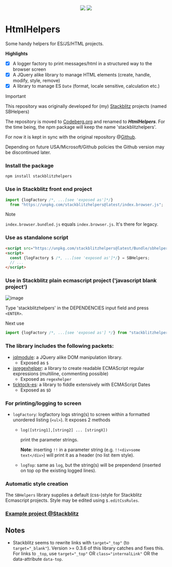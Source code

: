 <!-- bundlephobia sometimes breaks! -->
<div align="center">
  <a href="https://bundlephobia.com/package/stackblitzhelpers@latest" rel="nofollow"
    ><img src="https://badgen.net/bundlephobia/min/stackblitzhelpers"></a>
  <a target="_blank" href="https://www.npmjs.com/package/stackblitzhelpers"
    ><img src="https://img.shields.io/npm/v/stackblitzhelpers.svg?labelColor=cb3837&logo=npm&color=dcfdd9"></a>
</div>

# HtmlHelpers
Some handy helpers for ES/JS/HTML projects.

**Highlights**

- [x] A logger factory to print messages/html in a structured way to the browser screen
- [x] A JQuery alike library to manage HTML elements (create, handle, modify, style, remove)
- [x] A library to manage ES `Date` (format, locale sensitive, calculation etc.)

> [!IMPORTANT]
> This repository was originally developed for (my) [Stackblitz](https://stackblitz.com/@KooiInc) projects (named SBHelpers)
> 
> The repository is moved to [Codeberg.org](https://codeberg.org/KooiInc/HtmlHelpers) and renamed to ***HtmlHelpers***. 
> For the time being, the npm package will keep the name 'stackblitzhelpers'. 
>
> For now it is kept in sync with the original repository @[Github](https://github.com/KooiInc/SBHelpers).
>
> Depending on future USA/Microsoft/Github policies the Github version may be discontinued later.
 

### Install the package
`npm install stackblitzhelpers`

### Use in Stackblitz front end project
```javascript
import {logFactory /*, ...[see 'exposed as']*/} 
  from "https://unpkg.com/stackblitzhelpers@latest/index.browser.js";
```
> [!NOTE]
> `index.browser.bundled.js` equals `index.browser.js`. It's there for legacy.

### Use as standalone script
```html
<script src="https://unpkg.com/stackblitzhelpers@latest/Bundle/sbhelpers.script.min.js"></script>
<script>
  const {logFactory $ /*, ...[see 'exposed as']*/} = SBHelpers;
  // ... 
</script>
```

### Use in Stackblitz plain ecmascript project ('javascript blank project')
![image](https://github.com/KooiInc/SBHelpers/assets/836043/f1e33a6a-48d4-4d58-acb3-7150cd77806e)

Type 'stackblitzhelpers' in the DEPENDENCIES input field and press `<ENTER>`.

Next use 
```javascript
import {logFactory /*, ...[see 'exposed as'] */} from "stackblitzhelpers"
```
### The library includes the following packets:

- [jqlmodule](https://www.npmjs.com/package/jqlmodule): a JQuery alike DOM manipulation library. 
  - Exposed as `$`
- [jsregexhelper](https://www.npmjs.com/package/jsregexphelper): a library to create readable ECMAScript regular expressions (multiline, commenting possible)
  - Exposed as `regexhelper`
- [ticktock-es](https://www.npmjs.com/package/ticktock-es): a library to fiddle extensively with ECMAScript Dates
  - Exposed as `$D`

### For printing/logging to screen
- `logFactory`: logfactory logs string(s) to screen within a formatted unordered listing (`<ul>`). It exposes 2 methods
  - `log([string1],[string2] ... [stringX])`
    
    print the parameter strings.
    
    <b>Note</b>: inserting `!!` in a parameter string (e.g. `!!<div>some text</div>`) will print it as a header (no list item style).
  - `logTop`: same as `log`, but the string(s) will be prependend (inserted on top op the existing logged lines).

### Automatic style creation
The `SBHelpers` library supplies a default (css-)style for Stackblitz Ecmascript projects. 
Style may be edited using `$.editCssRules`.

### [Example project @Stackblitz](https://stackblitz.com/edit/js-eukuys?file=index.js)

## Notes
- Stackblitz seems to rewrite links with `target="_top"` (to `target="_blank"`). 
  Version >= 0.3.6 of this library catches and fixes this. For links to `_top`, 
  use `target="_top"` OR `class="internalLink"` OR the data-attribute `data-top`.
